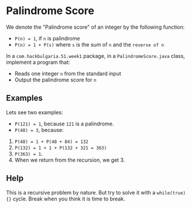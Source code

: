 # Palindrome Score

We denote the "Palindrome score" of an integer by the following function:

* `P(n) = 1`, if `n` is palindrome
* `P(n) = 1 + P(s)` where `s` is the sum of `n` and the `reverse of n`

In a `com.hackbulgaria.51.week1` package, in a `PalindromeScore.java` class, implement a program that:

* Reads one integer `n` from the standard input
* Output the palindrome score for `n`

## Examples

Lets see two examples:

* `P(121) = 1`, because `121` is a palindrome.
* `P(48) = 3`, because:

1. `P(48) = 1 + P(48 + 84) = 132`
1. `P(132) = 1 + 1 + P(132 + 321 = 363)`
1. `P(363) = 1`.
1. When we return from the recursion, we get 3.

## Help

This is a recursive problem by nature. But try to solve it with a `while(true) {}` cycle. Break when you think it is time to break.
